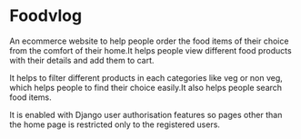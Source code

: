 <h1> Foodvlog</h1>
<p> An ecommerce website to help people order the food items of their choice from the comfort of their home.It helps people view different food products with their details and add them to cart.</p>
<p> It helps to filter different products in each categories like veg or non veg, which helps people to find their choice easily.It also helps people search food items.</p>
<p> It is enabled with Django user authorisation features so pages other than the home page is restricted only to the registered users.</p>

